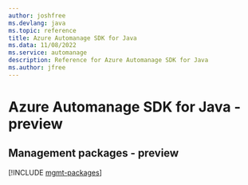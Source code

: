```yaml
---
author: joshfree
ms.devlang: java
ms.topic: reference
title: Azure Automanage SDK for Java
ms.data: 11/08/2022
ms.service: automanage
description: Reference for Azure Automanage SDK for Java
ms.author: jfree
---
```

# Azure Automanage SDK for Java - preview

## Management packages - preview
[!INCLUDE [mgmt-packages](automanage-mgmt-index.md)]